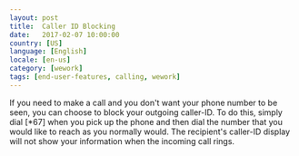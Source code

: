 ```yaml
---
layout: post
title:  Caller ID Blocking
date:   2017-02-07 10:00:00
country: [US]
language: [English]
locale: [en-us]
category: [wework]
tags: [end-user-features, calling, wework]
---
```


If you need to make a call and you don't want your phone number to be seen, you can choose to block your outgoing caller-ID. To do this, simply dial [*67] when you pick up the phone and then dial the number that you would like to reach as you normally would. The recipient's caller-ID display will not show your information when the incoming call rings.